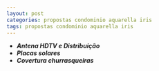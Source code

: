 ```yaml
---
layout: post
categories: propostas condominio aquarella iris
tags: propostas condominio aquarella iris
---
```


- ***Antena HDTV e Distribuição***
- ***Placas solares***
- ***Covertura churrasqueiras***
